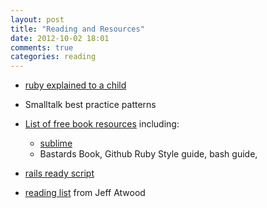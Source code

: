 ```yaml
---
layout: post
title: "Reading and Resources"
date: 2012-10-02 18:01
comments: true
categories: reading
---
```


- [ruby explained to a child](http://ruby4kids.com/ruby4kids/public/web_page/1)

- Smalltalk best practice patterns

- [List of free book resources](http://www.coderheya.com/) including:
  
  - [sublime](https://tutsplus.com/course/improve-workflow-in-sublime-text-2/)
  - Bastards Book, Github Ruby Style guide, bash guide, 

- [rails ready script](https://github.com/joshfng/railsready)

- [reading list](http://www.codinghorror.com/blog/2004/02/recommended-reading-for-developers.html) from Jeff Atwood